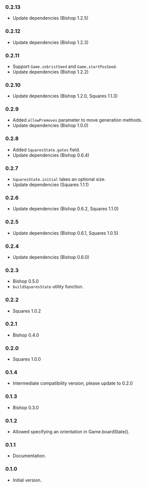 ### 0.2.13
- Update dependencies (Bishop 1.2.5)

### 0.2.12
- Update dependencies (Bishop 1.2.3)

### 0.2.11
- Support `Game.zobristSeed` and `Game.startPosSeed`.
- Update dependencies (Bishop 1.2.2)

### 0.2.10
- Update dependencies (Bishop 1.2.0, Squares 1.1.3)

### 0.2.9
- Added `allowPremoves` parameter to move generation methods.
- Update dependencies (Bishop 1.0.0)

### 0.2.8
- Added `SquaresState.gates` field.
- Update dependencies (Bishop 0.6.4)

### 0.2.7
- `SquaresState.initial` takes an optional size.
- Update dependencies (Squares 1.1.1)

### 0.2.6
- Update dependencies (Bishop 0.6.2, Squares 1.1.0)

### 0.2.5
- Update dependencies (Bishop 0.6.1, Squares 1.0.5)

### 0.2.4
- Update dependencies (Bishop 0.6.0)

### 0.2.3
- Bishop 0.5.0
- `buildSquaresState` utility function.

### 0.2.2
- Squares 1.0.2

### 0.2.1
- Bishop 0.4.0

### 0.2.0
- Squares 1.0.0

### 0.1.4
- Intermediate compatibility version, please update to 0.2.0

### 0.1.3
- Bishop 0.3.0

### 0.1.2
- Allowed specifying an orientation in Game.boardState().

### 0.1.1
- Documentation.

### 0.1.0
- Initial version.
